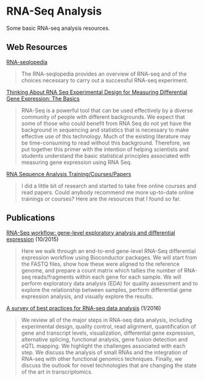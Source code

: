 # RNA-Seq Analysis

Some basic RNA-seq analysis resources.

## Web Resources

[RNA-seqlopedia](http://rnaseq.uoregon.edu/)
> The RNA-seqlopedia provides an overview of RNA-seq and of the choices necessary to carry out a successful RNA-seq experiment.

[Thinking About RNA Seq Experimental Design for Measuring Differential Gene Expression: The Basics](http://gkno2.tumblr.com/post/24629975632/thinking-about-rna-seq-experimental-design-for)
> RNA-Seq is a powerful tool that can be used effectively by a diverse community of people with different backgrounds. We expect that some of those who could benefit from RNA Seq do not yet have the background in sequencing and statistics that is necessary to make effective use of this technology. Much of the existing literature may be time-consuming to read without this background. Therefore, we put together this primer with the intention of helping scientists and students understand the basic statistical principles associated with measuring gene expression using RNA Seq.

[RNA Sequence Analysis Training/Courses/Papers](https://www.biostars.org/p/174376/)
> I did a little bit of research and started to take free online courses and read papers. Could anybody recommend me more up-to-date online trainings or courses? Here are the resources that I found so far.

## Publications

[RNA-Seq workflow: gene-level exploratory analysis and differential expression](http://f1000research.com/articles/4-1070/v1) (10/2015)
> Here we walk through an end-to-end gene-level RNA-Seq differential expression workflow using Bioconductor packages. We will start from the FASTQ files, show how these were aligned to the reference genome, and prepare a count matrix which tallies the number of RNA-seq reads/fragments within each gene for each sample. We will perform exploratory data analysis (EDA) for quality assessment and to explore the relationship between samples, perform differential gene expression analysis, and visually explore the results.

[A survey of best practices for RNA-seq data analysis](http://genomebiology.biomedcentral.com/articles/10.1186/s13059-016-0881-8) (1/2016)
> We review all of the major steps in RNA-seq data analysis, including experimental design, quality control, read alignment, quantification of gene and transcript levels, visualization, differential gene expression, alternative splicing, functional analysis, gene fusion detection and eQTL mapping. We highlight the challenges associated with each step. We discuss the analysis of small RNAs and the integration of RNA-seq with other functional genomics techniques. Finally, we discuss the outlook for novel technologies that are changing the state of the art in transcriptomics.
